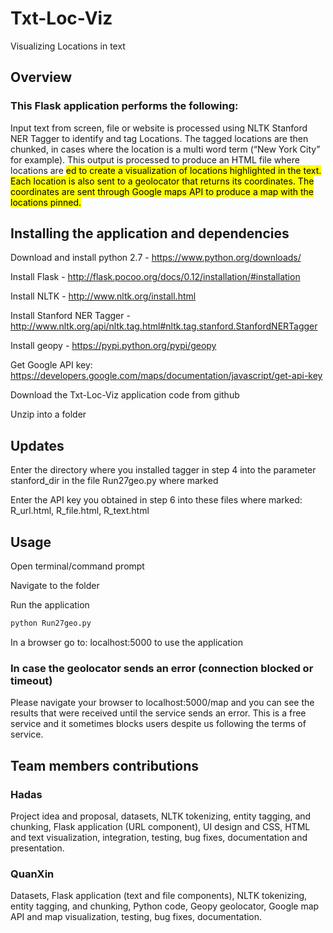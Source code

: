 # Txt-Loc-Viz
Visualizing Locations in text

## Overview

### This Flask application performs the following:
Input text from screen, file or website is processed using NLTK Stanford NER Tagger to identify and tag Locations.
The tagged locations are then chunked, in cases where the location is a multi word term (“New York City” for example).
This output is processed to produce an HTML file where locations are <mark>ed to create a visualization of locations highlighted in the text.
Each location is also sent to a geolocator that returns its coordinates. The coordinates are sent through Google maps API to produce a map with the locations pinned.


## Installing the application and dependencies

Download and install python 2.7 - https://www.python.org/downloads/

Install Flask - http://flask.pocoo.org/docs/0.12/installation/#installation

Install NLTK - http://www.nltk.org/install.html

Install Stanford NER Tagger - http://www.nltk.org/api/nltk.tag.html#nltk.tag.stanford.StanfordNERTagger

Install geopy - https://pypi.python.org/pypi/geopy

Get Google API key: https://developers.google.com/maps/documentation/javascript/get-api-key

Download the Txt-Loc-Viz application code from github <link>

Unzip into a folder

## Updates

Enter the directory where you installed tagger in step 4 into the parameter stanford_dir in the file Run27geo.py where marked

Enter the API key you obtained in step 6 into these files where marked: R_url.html, R_file.html, R_text.html

## Usage

Open terminal/command prompt

Navigate to the folder

Run the application
```bash
python Run27geo.py
```

In a browser go to: localhost:5000 to use the application

### In case the geolocator sends an error (connection blocked or timeout)
Please navigate your browser to localhost:5000/map and you can see the results that were received until the service sends an error. This is a free service and it sometimes blocks users despite us following the terms of service.


## Team members contributions 

### Hadas
Project idea and proposal, datasets, NLTK tokenizing, entity tagging, and chunking, Flask application (URL component), UI design and CSS, HTML and text visualization, integration, testing, bug fixes, documentation and presentation.
### QuanXin
Datasets, Flask application (text and file components), NLTK tokenizing, entity tagging, and chunking, Python code, Geopy geolocator, Google map API and map visualization, testing, bug fixes, documentation.
